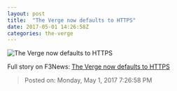 ```yaml
---
layout: post
title:  "The Verge now defaults to HTTPS"
date: 2017-05-01 14:26:58Z
categories: the-verge
---
```


![The Verge now defaults to HTTPS](https://cdn0.vox-cdn.com/thumbor/GTXUyCix5xO7HG9DL1o3cnz6Mh4=/0x212:2040x1360/1600x900/cdn0.vox-cdn.com/uploads/chorus_image/image/54556093/jbareham_170410_1605_0025.0.jpg)




Full story on F3News: [The Verge now defaults to HTTPS](http://www.f3nws.com/n/bzrfsH)

> Posted on: Monday, May 1, 2017 7:26:58 PM
